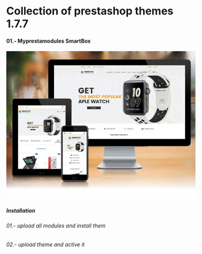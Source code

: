# Collection of prestashop themes 1.7.7

#### 01.- Myprestamodules SmartBox<br>
![Screenshot](/smartbox/data_model.gif)<br>
##### Installation 
######  01.- upload all modules and install them
######  02.- upload theme and active it
	